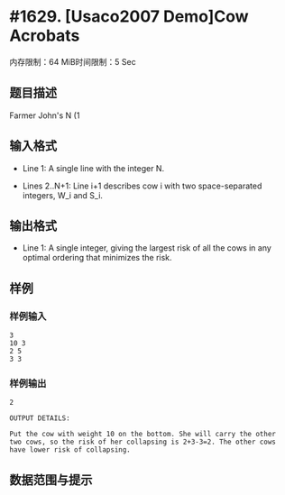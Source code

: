 # #1629. [Usaco2007 Demo]Cow Acrobats

内存限制：64 MiB时间限制：5 Sec

## 题目描述

Farmer John's N (1 

## 输入格式

* Line 1: A single line with the integer N.

* Lines 2..N+1: Line i+1 describes cow i with two space-separated
        integers, W_i and S_i.


## 输出格式

* Line 1: A single integer, giving the largest risk of all the cows in
        any optimal ordering that minimizes the risk.

## 样例

### 样例输入

    
    3
    10 3
    2 5
    3 3
    
    

### 样例输出

    
    2
    
    OUTPUT DETAILS:
    
    Put the cow with weight 10 on the bottom. She will carry the other
    two cows, so the risk of her collapsing is 2+3-3=2. The other cows
    have lower risk of collapsing.
    
    

## 数据范围与提示

